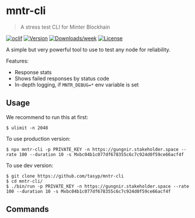 mntr-cli
====

> A stress test CLI for Minter Blockhain

[![oclif](https://img.shields.io/badge/cli-oclif-brightgreen.svg)](https://oclif.io)
[![Version](https://img.shields.io/npm/v/mntr-cli.svg)](https://npmjs.org/package/mntr-cli)
[![Downloads/week](https://img.shields.io/npm/dw/mntr-cli.svg)](https://npmjs.org/package/mntr-cli)
[![License](https://img.shields.io/npm/l/mntr-cli.svg)](https://github.com/tasyp/mntr-cli/blob/master/package.json)

A simple but very powerful tool to use to test any node for reliability.

Features:

- Response stats
- Shows failed responses by status code
- In-depth logging, if `MNTR_DEBUG=*` env variable is set

## Usage

We recommend to run this at first:
```
$ ulimit -n 2048
```

To use production version:
```
$ npx mntr-cli -p PRIVATE_KEY -n https://gungnir.stakeholder.space --rate 100 --duration 10 -s Mxbc04b1c077df678355c6c7c924d0f59ce66acf4f
```
To use dev version:
```
$ git clone https://github.com/tasyp/mntr-cli
$ cd mntr-cli/
$ ./bin/run -p PRIVATE_KEY -n https://gungnir.stakeholder.space --rate 100 --duration 10 -s Mxbc04b1c077df678355c6c7c924d0f59ce66acf4f
```

## Commands

<!-- commands -->
